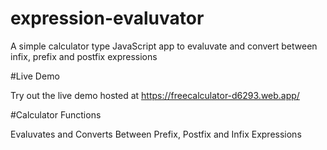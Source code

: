 # expression-evaluvator
A simple calculator type JavaScript app to evaluvate and convert between infix, prefix and postfix expressions

#Live Demo

Try out the live demo hosted at https://freecalculator-d6293.web.app/

#Calculator Functions

Evaluvates and Converts Between Prefix, Postfix and Infix Expressions
